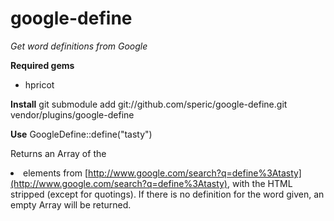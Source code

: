 google-define
============

*Get word definitions from Google*

**Required gems**

* hpricot

**Install**
	git submodule add git://github.com/speric/google-define.git vendor/plugins/google-define

**Use**
	GoogleDefine::define("tasty")

Returns an Array of the <li> elements from [http://www.google.com/search?q=define%3Atasty](http://www.google.com/search?q=define%3Atasty), with the HTML stripped (except for quotings).  If there is no definition for the word given, an empty Array will be returned.


